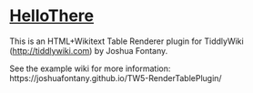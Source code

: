 <h1 class=''><a class='tc-tiddlylink tc-tiddlylink-resolves' href='#HelloThere'>HelloThere</a></h1>
<p>This is an HTML+Wikitext Table Renderer plugin for TiddlyWiki (<a class='tc-tiddlylink-external' href='http://tiddlywiki.com' target='_blank'>http://tiddlywiki.com</a>) by Joshua Fontany.</p>


<p>See the example wiki for more information: https://joshuafontany.github.io/TW5-RenderTablePlugin/</p>